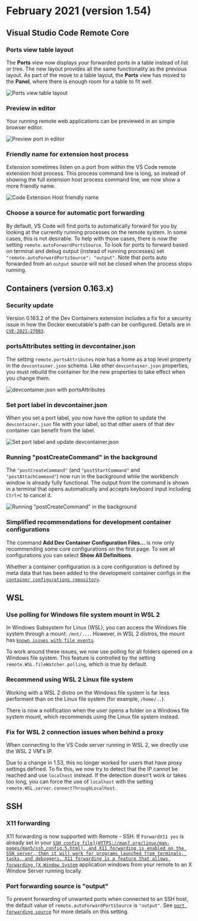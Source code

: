# February 2021 (version 1.54)

## Visual Studio Code Remote Core

### Ports view table layout

The **Ports** view now displays your forwarded ports in a table instead of list or tree. The new layout provides all the same functionality as the previous layout. As part of the move to a table layout, the **Ports** view has moved to the **Panel**, where there is enough room for a table to fit well.

![`Ports view table layout`](images/1_54/ports-view-table.gif)

### Preview in editor

Your running remote web applications can be previewed in an simple browser editor.

![`Preview port in editor`](images/1_54/preview-port-in-editor.gif)

### Friendly name for extension host process

Extension sometimes listen on a port from within the VS Code remote extension host process. This process command line is long, so instead of showing the full extension host process command line, we now show a more friendly name.

![`Code Extension Host friendly name`](images/1_54/ports-extension-host-process.png)

### Choose a source for automatic port forwarding

By default, VS Code will find ports to automatically forward for you by looking at the currently running processes on the remote system. In some cases, this is not desirable. To help with those cases, there is now the setting `remote.autoForwardPortsSource`. To look for ports to forward based on terminal and debug output (instead of running processes) set `"remote.autoForwardPortsSource": "output"`. Note that ports auto forwarded from an `output` source will not be closed when the process stops running.

## Containers (version 0.163.x)

### Security update

Version 0.163.2 of the Dev Containers extension includes a fix for a security issue in how the Docker executable's path can be configured. Details are in [`CVE-2021-27083`](HTTPS://msrc.microsoft.com/update-guide/vulnerability/CVE-2021-27083).

### portsAttributes setting in devcontainer.json

The setting `remote.portsAttributes` now has a home as a top level property in the `devcontainer.json` schema. Like other `devcontainer.json` properties, you must rebuild the container for the new properties to take effect when you change them.

![`devcontainer.json with portsAttributes`](images/1_54/ports-attributes-devcontainer-json.png)

### Set port label in devcontainer.json

When you set a port label, you now have the option to update the `devcontainer.json` file with your label, so that other users of that dev container can benefit from the label.

![`Set port label and update devcontainer.json`](images/1_54/set-port-label-devcontainer.gif)

### Running "postCreateCommand" in the background

The `"postCreateCommand"` (and `"postStartCommand"` and `"postAttachCommand"`) now run in the background while the workbench window is already fully functional. The output from the command is shown in a terminal that opens automatically and accepts keyboard input including `Ctrl+C` to cancel it.

![`Running `"postCreateCommand"` in the background`](images/1_54/postcreate-in-background.gif)

### Simplified recommendations for development container configurations

The command **Add Dev Container Configuration Files...** is now only recommending some core configurations on the first page. To see all configurations you can select **Show All Definitions**.

Whether a container configuration is a core configuration is defined by meta data that has been added to the development container configs in the [`container configurations repository`](HTTPS://github.com/microsoft/vscode-dev-containers).

## WSL

### Use polling for Windows file system mount in WSL 2

In Windows Subsystem for Linux (WSL), you can access the Windows file system through a mount: `/mnt/...`. However, in WSL 2 distros, the mount has [`known issues with file events`](HTTPS://github.com/microsoft/WSL/issues/).

To work around these issues, we now use polling for all folders opened on a Windows file system. This feature is controlled by the setting `remote.WSL.fileWatcher.polling`, which is true by default.

### Recommend using WSL 2 Linux file system

Working with a WSL 2 distro on the Windows file system is far less performant than on the Linux file system (for example, `/home/..`).

There is now a notification when the user opens a folder on a Windows file system mount, which recommends using the Linux file system instead.

### Fix for WSL 2 connection issues when behind a proxy

When connecting to the VS Code server running in WSL 2, we directly use the WSL 2 VM's IP.

Due to a change in 1.53, this no longer worked for users that have proxy settings defined. To fix this, we now try to detect that the IP cannot be reached and use `localhost` instead. If the detection doesn't work or takes too long, you can force the use of `localhost` with the setting `remote.WSL.server.connectThroughLocalhost`.

## SSH

### X11 forwarding

X11 forwarding is now supported with Remote - SSH. If `ForwardX11 yes` is already set in your [`SSH config file](HTTPS://man7.org/linux/man-pages/man5/ssh_config.5.html), and X11 forwarding is enabled on the SSH server, then it will work for programs launched from terminals, tasks, and debuggers. X11 forwarding is a feature that allows forwarding [X Window System`](HTTP://www.opengroup.org/tech/desktop/x-window-system/) application windows from your remote to an X Window Server running locally.

### Port forwarding source is "output"

To prevent forwarding of unwanted ports when connected to an SSH host, the default value of `remote.autoForwardPortsSource` is `"output"`. See [`port forwarding source`](#choose-a-source-for-automatic-port-forwarding) for more details on this setting.
